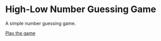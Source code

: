 # High-Low Number Guessing Game

A simple number guessing game. 

[Play the game](https://futurepraxis.github.io/codecademy/highLowGame/)

